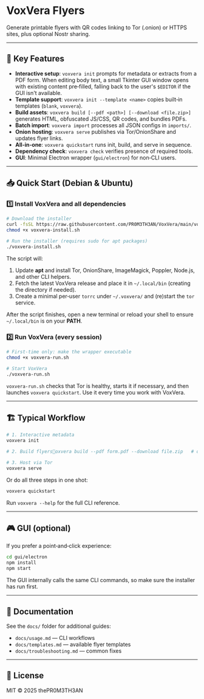# VoxVera Flyers

Generate printable flyers with QR codes linking to Tor (.onion) or HTTPS sites, plus optional Nostr sharing.

---

## 🚀 Key Features

* **Interactive setup**: `voxvera init` prompts for metadata or extracts from a PDF form. When editing body text, a small Tkinter GUI window opens with existing content pre‑filled, falling back to the user's `$EDITOR` if the GUI isn't available.
* **Template support**: `voxvera init --template <name>` copies built‑in templates (`blank`, `voxvera`).
* **Build assets**: `voxvera build [--pdf <path>] [--download <file.zip>]` generates HTML, obfuscated JS/CSS, QR codes, and bundles PDFs.
* **Batch import**: `voxvera import` processes all JSON configs in `imports/`.
* **Onion hosting**: `voxvera serve` publishes via Tor/OnionShare and updates flyer links.
* **All‑in‑one**: `voxvera quickstart` runs init, build, and serve in sequence.
* **Dependency check**: `voxvera check` verifies presence of required tools.
* **GUI**: Minimal Electron wrapper (`gui/electron`) for non‑CLI users.

---

## 📥 Quick Start (Debian & Ubuntu)

### 1️⃣ Install VoxVera and all dependencies

```bash
# Download the installer
curl -fsSL https://raw.githubusercontent.com/PR0M3TH3AN/VoxVera/main/voxvera-install.sh -o voxvera-install.sh
chmod +x voxvera-install.sh

# Run the installer (requires sudo for apt packages)
./voxvera-install.sh
```

The script will:

1. Update **apt** and install Tor, OnionShare, ImageMagick, Poppler, Node.js, and other CLI helpers.
2. Fetch the latest VoxVera release and place it in `~/.local/bin` (creating the directory if needed).
3. Create a minimal per‑user `torrc` under `~/.voxvera/` and (re)start the `tor` service.

After the script finishes, open a new terminal or reload your shell to ensure `~/.local/bin` is on your **PATH**.

### 2️⃣ Run VoxVera (every session)

```bash
# First‑time only: make the wrapper executable
chmod +x voxvera-run.sh

# Start VoxVera
./voxvera-run.sh
```

`voxvera-run.sh` checks that Tor is healthy, starts it if necessary, and then launches `voxvera quickstart`. Use it every time you work with VoxVera.

---

## 🏗️ Typical Workflow

```bash
# 1. Interactive metadata
voxvera init

# 2. Build flyersoxvera build --pdf form.pdf --download file.zip   # optional flags

# 3. Host via Tor
voxvera serve
```

Or do all three steps in one shot:

```bash
voxvera quickstart
```

Run `voxvera --help` for the full CLI reference.

---

## 🎮 GUI (optional)

If you prefer a point‑and‑click experience:

```bash
cd gui/electron
npm install
npm start
```

The GUI internally calls the same CLI commands, so make sure the installer has run first.

---

## 📄 Documentation

See the `docs/` folder for additional guides:

* `docs/usage.md` — CLI workflows
* `docs/templates.md` — available flyer templates
* `docs/troubleshooting.md` — common fixes

---

## 📜 License

MIT © 2025 thePR0M3TH3AN
